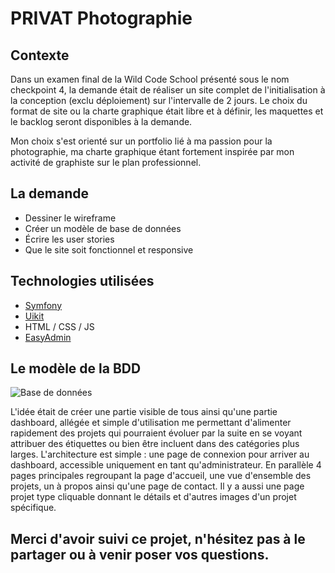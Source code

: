# PRIVAT Photographie

## Contexte

Dans un examen final de la Wild Code School présenté sous le nom checkpoint 4, la demande était de réaliser un site complet de l'initialisation à la conception (exclu déploiement) sur l'intervalle de 2 jours. Le choix du format de site ou la charte graphique était libre et à définir, les maquettes et le backlog seront disponibles à la demande.

Mon choix s'est orienté sur un portfolio lié à ma passion pour la photographie, ma charte graphique étant fortement inspirée par mon activité de graphiste sur le plan professionnel.

## La demande

* Dessiner le wireframe
* Créer un modèle de base de données
* Écrire les user stories
* Que le site soit fonctionnel et responsive

## Technologies utilisées

* [Symfony](https://github.com/symfony/symfony)
* [Uikit](https://getuikit.com/)
* HTML / CSS / JS
* [EasyAdmin](https://symfony.com/bundles/EasyAdminBundle/current/index.html)

## Le modèle de la BDD

![Base de données](https://github.com/Carcali/privat-photographie/assets/144898664/315dbbe8-5592-4ba5-a577-d0fff4307ae5)


L'idée était de créer une partie visible de tous ainsi qu'une partie dashboard, allégée et simple d'utilisation me permettant d'alimenter rapidement des projets qui pourraient évoluer par la suite en se voyant attribuer des étiquettes ou bien être incluent dans des catégories plus larges. L'architecture est simple : une page de connexion pour arriver au dashboard, accessible uniquement en tant qu'administrateur. En parallèle 4 pages principales regroupant la page d'accueil, une vue d'ensemble des projets, un à propos ainsi qu'une page de contact. Il y a aussi une page projet type cliquable donnant le détails et d'autres images d'un projet spécifique.



## Merci d'avoir suivi ce projet, n'hésitez pas à le partager ou à venir poser vos questions.


